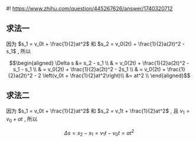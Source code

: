#! https://www.zhihu.com/question/445267626/answer/1740320712

[comment]: <> (Answer URL: https://www.zhihu.com/question/445267626/answer/1740320712)
[comment]: <> (Question Title: 用打点计时器“测定匀变速直线运动的速度的”中，要用的实验公式△s＝aT²是怎样推导出来的？求推导过程？)
[comment]: <> (Author Name: 采石工)
[comment]: <> (Create Time: 2021-02-20 21:25:04)

##  求法一

因为  $s_1 = v_0t + \frac{1}{2}at^2$  和  $s_2 = v_0(2t) + \frac{1}{2}a(2t)^2 - s_1$  , 所以

$$\begin{aligned} 
\Delta s &= s_2 - s_1 \\
& = v_0(2t) + \frac{1}{2}a(2t)^2 - s_1 - s_1 \\ 
& = v_0(2t) + \frac{1}{2}a(2t)^2 - 2s_1 \\
& = v_0(2t) + \frac{1}{2}a(2t)^2 - 2 \left(v_0t + \frac{1}{2}at^2\right)\\
&= at^2 \\
\end{aligned}$$

##  求法二

因为  $s_1 = v_0t + \frac{1}{2}at^2$  和  $s_2 = v_1t + \frac{1}{2}at^2$  , 且 $v_1 = v_0 + at$  , 所以

$$\Delta s = s_2 - s_1 = v_1t - v_0t = at^2$$

